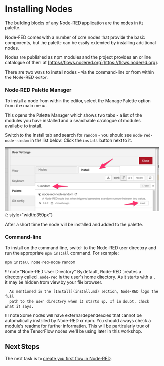 # Installing Nodes

The building blocks of any Node-RED application are the nodes in its palette.

Node-RED comes with a number of core nodes that provide the basic components,
but the palette can be easily extended by installing additional nodes.

Nodes are published as npm modules and the project provides an online catalogue
of them at [https://flows.nodered.org](https://flows.nodered.org).


There are two ways to install nodes - via the command-line or from within the
Node-RED editor.

### Node-RED Palette Manager

To install a node from within the editor, select the Manage Palette option from
the main menu.

This opens the Palette Manager which shows two tabs - a list of the modules you
have installed and a searchable catalogue of modules available to install.

Switch to the Install tab and search for `random` - you should see `node-red-node-random` in the list below. Click the `install` button next to it.

![](../images/palette-install.png){: style="width:350px"}

After a short time the node will be installed and added to the palette.

### Command-line

To install on the command-line, switch to the Node-RED user directory and run the appropriate `npm install` command. For example:

```
npm install node-red-node-random
```

!!! note "Node-RED User Directory"
    By default, Node-RED creates a directory called `.node-red` in the user's
    home directory. As it starts with a `.` it may be hidden from view by your file
    browser.

      As mentioned in the [Install](install.md) section, Node-RED logs the full
      path to the user directory when it starts up. If in doubt, check what it says.

!!! note
    Some nodes will have external dependencies that cannot be automatically
    installed by Node-RED or npm. You should always check a module's readme
    for further information. This will be particularly true of some of the
    TensorFlow nodes we'll be using later in this workshop.

## Next Steps

The next task is to [create you first flow in Node-RED](create-flow.md).

